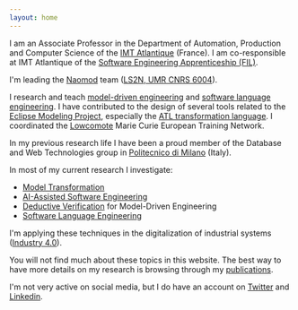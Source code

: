 ```yaml
---
layout: home
---
```


I am an Associate Professor in the Department of Automation, Production and Computer Science of the [IMT Atlantique](http://www.imt-atlantique.fr/) (France). I am co-responsible at IMT Atlantique of the [Software Engineering Apprenticeship (FIL)](https://www.imt-atlantique.fr/fr/formation/ingenieur-apprentissage/ingenierie-logicielle). 

I'm leading the [Naomod](https://naomod.github.io/) team ([LS2N, UMR CNRS 6004](http://ls2n.fr/)). 

I research and teach [model-driven engineering](https://en.wikipedia.org/wiki/Model-driven_engineering) and [software language engineering](https://en.wikipedia.org/wiki/Domain-specific_language). I have contributed to the design of several tools related to the [Eclipse Modeling Project](https://www.eclipse.org/modeling/), especially the [ATL transformation language](https://www.eclipse.org/atl/). I coordinated the [Lowcomote](https://lowcomote.eu/) Marie Curie European Training Network.

In my previous research life I have been a proud member of the Database and Web Technologies group in [Politecnico di Milano](http://www.polimi.it/en/english-version/) (Italy).

In most of my current research I investigate:

* [Model Transformation](https://en.wikipedia.org/wiki/Model_transformation)
* [AI-Assisted Software Engineering](https://www.google.com/search?q=AI-Assisted+Development)
* [Deductive Verification](https://en.wikipedia.org/wiki/Formal_verification#Approaches) for Model-Driven Engineering
* [Software Language Engineering](https://en.wikipedia.org/wiki/Domain-specific_language)

I'm applying these techniques in the digitalization of industrial systems ([Industry 4.0](https://en.wikipedia.org/wiki/Fourth_Industrial_Revolution)).

You will not find much about these topics in this website. The best way to have more details on my research is browsing through my [publications](publications).

I'm not very active on social media, but I do have an account on [Twitter](https://twitter.com/massimotisi) and [Linkedin](https://www.linkedin.com/in/massimotisi/). 